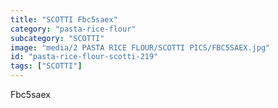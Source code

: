 ```yaml
---
title: "SCOTTI Fbc5saex"
category: "pasta-rice-flour"
subcategory: "SCOTTI"
image: "media/2 PASTA RICE FLOUR/SCOTTI PICS/FBC5SAEX.jpg"
id: "pasta-rice-flour-scotti-219"
tags: ["SCOTTI"]
---
```


Fbc5saex
